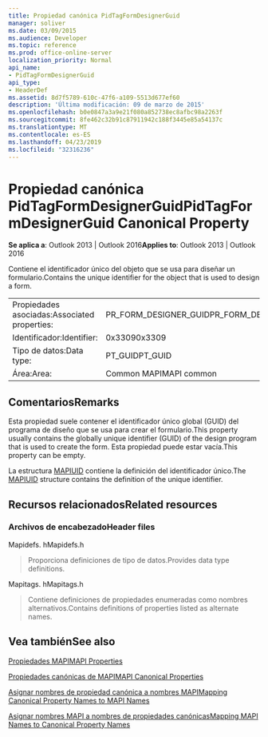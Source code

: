 ```yaml
---
title: Propiedad canónica PidTagFormDesignerGuid
manager: soliver
ms.date: 03/09/2015
ms.audience: Developer
ms.topic: reference
ms.prod: office-online-server
localization_priority: Normal
api_name:
- PidTagFormDesignerGuid
api_type:
- HeaderDef
ms.assetid: 8d7f5789-610c-47f6-a109-5513d677ef60
description: 'Última modificación: 09 de marzo de 2015'
ms.openlocfilehash: b0e0847a3a9e21f080a852738ec8afbc98a2263f
ms.sourcegitcommit: 8fe462c32b91c87911942c188f3445e85a54137c
ms.translationtype: MT
ms.contentlocale: es-ES
ms.lasthandoff: 04/23/2019
ms.locfileid: "32316236"
---
```

# <a name="pidtagformdesignerguid-canonical-property"></a><span data-ttu-id="2f561-103">Propiedad canónica PidTagFormDesignerGuid</span><span class="sxs-lookup"><span data-stu-id="2f561-103">PidTagFormDesignerGuid Canonical Property</span></span>

  
  
<span data-ttu-id="2f561-104">**Se aplica a**: Outlook 2013 | Outlook 2016</span><span class="sxs-lookup"><span data-stu-id="2f561-104">**Applies to**: Outlook 2013 | Outlook 2016</span></span> 
  
<span data-ttu-id="2f561-105">Contiene el identificador único del objeto que se usa para diseñar un formulario.</span><span class="sxs-lookup"><span data-stu-id="2f561-105">Contains the unique identifier for the object that is used to design a form.</span></span>
  
|||
|:-----|:-----|
|<span data-ttu-id="2f561-106">Propiedades asociadas:</span><span class="sxs-lookup"><span data-stu-id="2f561-106">Associated properties:</span></span>  <br/> |<span data-ttu-id="2f561-107">PR_FORM_DESIGNER_GUID</span><span class="sxs-lookup"><span data-stu-id="2f561-107">PR_FORM_DESIGNER_GUID</span></span>  <br/> |
|<span data-ttu-id="2f561-108">Identificador:</span><span class="sxs-lookup"><span data-stu-id="2f561-108">Identifier:</span></span>  <br/> |<span data-ttu-id="2f561-109">0x3309</span><span class="sxs-lookup"><span data-stu-id="2f561-109">0x3309</span></span>  <br/> |
|<span data-ttu-id="2f561-110">Tipo de datos:</span><span class="sxs-lookup"><span data-stu-id="2f561-110">Data type:</span></span>  <br/> |<span data-ttu-id="2f561-111">PT_GUID</span><span class="sxs-lookup"><span data-stu-id="2f561-111">PT_GUID</span></span>  <br/> |
|<span data-ttu-id="2f561-112">Área:</span><span class="sxs-lookup"><span data-stu-id="2f561-112">Area:</span></span>  <br/> |<span data-ttu-id="2f561-113">Common MAPI</span><span class="sxs-lookup"><span data-stu-id="2f561-113">MAPI common</span></span>  <br/> |
   
## <a name="remarks"></a><span data-ttu-id="2f561-114">Comentarios</span><span class="sxs-lookup"><span data-stu-id="2f561-114">Remarks</span></span>

<span data-ttu-id="2f561-115">Esta propiedad suele contener el identificador único global (GUID) del programa de diseño que se usa para crear el formulario.</span><span class="sxs-lookup"><span data-stu-id="2f561-115">This property usually contains the globally unique identifier (GUID) of the design program that is used to create the form.</span></span> <span data-ttu-id="2f561-116">Esta propiedad puede estar vacía.</span><span class="sxs-lookup"><span data-stu-id="2f561-116">This property can be empty.</span></span> 
  
<span data-ttu-id="2f561-117">La estructura [MAPIUID](mapiuid.md) contiene la definición del identificador único.</span><span class="sxs-lookup"><span data-stu-id="2f561-117">The [MAPIUID](mapiuid.md) structure contains the definition of the unique identifier.</span></span> 
  
## <a name="related-resources"></a><span data-ttu-id="2f561-118">Recursos relacionados</span><span class="sxs-lookup"><span data-stu-id="2f561-118">Related resources</span></span>

### <a name="header-files"></a><span data-ttu-id="2f561-119">Archivos de encabezado</span><span class="sxs-lookup"><span data-stu-id="2f561-119">Header files</span></span>

<span data-ttu-id="2f561-120">Mapidefs. h</span><span class="sxs-lookup"><span data-stu-id="2f561-120">Mapidefs.h</span></span>
  
> <span data-ttu-id="2f561-121">Proporciona definiciones de tipo de datos.</span><span class="sxs-lookup"><span data-stu-id="2f561-121">Provides data type definitions.</span></span>
    
<span data-ttu-id="2f561-122">Mapitags. h</span><span class="sxs-lookup"><span data-stu-id="2f561-122">Mapitags.h</span></span>
  
> <span data-ttu-id="2f561-123">Contiene definiciones de propiedades enumeradas como nombres alternativos.</span><span class="sxs-lookup"><span data-stu-id="2f561-123">Contains definitions of properties listed as alternate names.</span></span>
    
## <a name="see-also"></a><span data-ttu-id="2f561-124">Vea también</span><span class="sxs-lookup"><span data-stu-id="2f561-124">See also</span></span>



[<span data-ttu-id="2f561-125">Propiedades MAPI</span><span class="sxs-lookup"><span data-stu-id="2f561-125">MAPI Properties</span></span>](mapi-properties.md)
  
[<span data-ttu-id="2f561-126">Propiedades canónicas de MAPI</span><span class="sxs-lookup"><span data-stu-id="2f561-126">MAPI Canonical Properties</span></span>](mapi-canonical-properties.md)
  
[<span data-ttu-id="2f561-127">Asignar nombres de propiedad canónica a nombres MAPI</span><span class="sxs-lookup"><span data-stu-id="2f561-127">Mapping Canonical Property Names to MAPI Names</span></span>](mapping-canonical-property-names-to-mapi-names.md)
  
[<span data-ttu-id="2f561-128">Asignar nombres MAPI a nombres de propiedades canónicas</span><span class="sxs-lookup"><span data-stu-id="2f561-128">Mapping MAPI Names to Canonical Property Names</span></span>](mapping-mapi-names-to-canonical-property-names.md)

